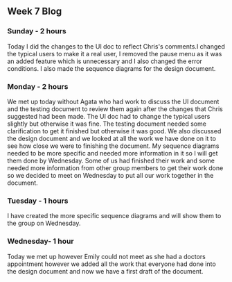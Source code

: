 ## Week 7 Blog

### Sunday - 2 hours
Today I did the changes to the UI doc to reflect Chris's comments.I changed the typical users to make it a real user, I removed the pause menu as it was an added feature which is unnecessary and I also changed the error conditions. I also made the sequence diagrams for the design document.

### Monday - 2 hours
We met up today without Agata who had work to discuss the UI document and the testing document to review them again after the changes that Chris suggested had been made. The UI doc had to change the typical users slightly but otherwise it was fine. The testing document needed some clarification to get it finished but otherwise it was good. We also discussed the design document and we looked at all the work we have done on it to see how close we were to finishing the document. My sequence diagrams needed to be more specific and needed more information in it so I will get them done by Wednesday. Some of us had finished their work and some needed more information from other group members to get their work done so we decided to meet on Wednesday to put all our work together in the document.

### Tuesday - 1 hours
I have created the more specific sequence diagrams and will show them to the group on Wednesday.

### Wednesday- 1 hour
Today we met up however Emily could not meet as she had a doctors appointment however we added all the work that everyone had done into the design document and now we have a first draft of the document.
